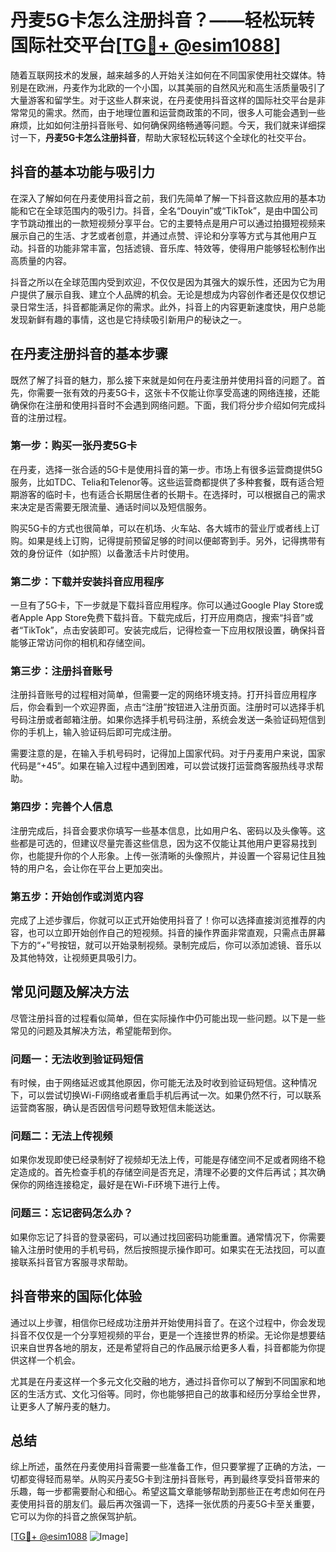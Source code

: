# 丹麦5G卡怎么注册抖音？——轻松玩转国际社交平台[[TG💪+ @esim1088](https://t.me/s/esim1088)]

随着互联网技术的发展，越来越多的人开始关注如何在不同国家使用社交媒体。特别是在欧洲，丹麦作为北欧的一个小国，以其美丽的自然风光和高生活质量吸引了大量游客和留学生。对于这些人群来说，在丹麦使用抖音这样的国际社交平台是非常常见的需求。然而，由于地理位置和运营商政策的不同，很多人可能会遇到一些麻烦，比如如何注册抖音账号、如何确保网络畅通等问题。今天，我们就来详细探讨一下，**丹麦5G卡怎么注册抖音**，帮助大家轻松玩转这个全球化的社交平台。

## 抖音的基本功能与吸引力

在深入了解如何在丹麦使用抖音之前，我们先简单了解一下抖音这款应用的基本功能和它在全球范围内的吸引力。抖音，全名“Douyin”或“TikTok”，是由中国公司字节跳动推出的一款短视频分享平台。它的主要特点是用户可以通过拍摄短视频来展示自己的生活、才艺或者创意，并通过点赞、评论和分享等方式与其他用户互动。抖音的功能非常丰富，包括滤镜、音乐库、特效等，使得用户能够轻松制作出高质量的内容。

抖音之所以在全球范围内受到欢迎，不仅仅是因为其强大的娱乐性，还因为它为用户提供了展示自我、建立个人品牌的机会。无论是想成为内容创作者还是仅仅想记录日常生活，抖音都能满足你的需求。此外，抖音上的内容更新速度快，用户总能发现新鲜有趣的事情，这也是它持续吸引新用户的秘诀之一。

## 在丹麦注册抖音的基本步骤

既然了解了抖音的魅力，那么接下来就是如何在丹麦注册并使用抖音的问题了。首先，你需要一张有效的丹麦5G卡，这张卡不仅能让你享受高速的网络连接，还能确保你在注册和使用抖音时不会遇到网络问题。下面，我们将分步介绍如何完成抖音的注册过程。

### 第一步：购买一张丹麦5G卡

在丹麦，选择一张合适的5G卡是使用抖音的第一步。市场上有很多运营商提供5G服务，比如TDC、Telia和Telenor等。这些运营商都提供了多种套餐，既有适合短期游客的临时卡，也有适合长期居住者的长期卡。在选择时，可以根据自己的需求来决定是否需要无限流量、通话时间以及短信服务。

购买5G卡的方式也很简单，可以在机场、火车站、各大城市的营业厅或者线上订购。如果是线上订购，记得提前预留足够的时间以便邮寄到手。另外，记得携带有效的身份证件（如护照）以备激活卡片时使用。

### 第二步：下载并安装抖音应用程序

一旦有了5G卡，下一步就是下载抖音应用程序。你可以通过Google Play Store或者Apple App Store免费下载抖音。下载完成后，打开应用商店，搜索“抖音”或者“TikTok”，点击安装即可。安装完成后，记得检查一下应用权限设置，确保抖音能够正常访问你的相机和存储空间。

### 第三步：注册抖音账号

注册抖音账号的过程相对简单，但需要一定的网络环境支持。打开抖音应用程序后，你会看到一个欢迎界面，点击“注册”按钮进入注册页面。注册时可以选择手机号码注册或者邮箱注册。如果你选择手机号码注册，系统会发送一条验证码短信到你的手机上，输入验证码后即可完成注册。

需要注意的是，在输入手机号码时，记得加上国家代码。对于丹麦用户来说，国家代码是“+45”。如果在输入过程中遇到困难，可以尝试拨打运营商客服热线寻求帮助。

### 第四步：完善个人信息

注册完成后，抖音会要求你填写一些基本信息，比如用户名、密码以及头像等。这些都是可选的，但建议尽量完善这些信息，因为这不仅能让其他用户更容易找到你，也能提升你的个人形象。上传一张清晰的头像照片，并设置一个容易记住且独特的用户名，会让你在平台上更加突出。

### 第五步：开始创作或浏览内容

完成了上述步骤后，你就可以正式开始使用抖音了！你可以选择直接浏览推荐的内容，也可以立即开始创作自己的短视频。抖音的操作界面非常直观，只需点击屏幕下方的“+”号按钮，就可以开始录制视频。录制完成后，你可以添加滤镜、音乐以及其他特效，让视频更具吸引力。

## 常见问题及解决方法

尽管注册抖音的过程看似简单，但在实际操作中仍可能出现一些问题。以下是一些常见的问题及其解决方法，希望能帮到你。

### 问题一：无法收到验证码短信

有时候，由于网络延迟或其他原因，你可能无法及时收到验证码短信。这种情况下，可以尝试切换Wi-Fi网络或者重启手机后再试一次。如果仍然不行，可以联系运营商客服，确认是否因信号问题导致短信未能送达。

### 问题二：无法上传视频

如果你发现即使已经录制好了视频却无法上传，可能是存储空间不足或者网络不稳定造成的。首先检查手机的存储空间是否充足，清理不必要的文件后再试；其次确保你的网络连接稳定，最好是在Wi-Fi环境下进行上传。

### 问题三：忘记密码怎么办？

如果你忘记了抖音的登录密码，可以通过找回密码功能重置。通常情况下，你需要输入注册时使用的手机号码，然后按照提示操作即可。如果实在无法找回，可以直接联系抖音官方客服寻求帮助。

## 抖音带来的国际化体验

通过以上步骤，相信你已经成功注册并开始使用抖音了。在这个过程中，你会发现抖音不仅仅是一个分享短视频的平台，更是一个连接世界的桥梁。无论你是想要结识来自世界各地的朋友，还是希望将自己的作品展示给更多人看，抖音都能为你提供这样一个机会。

尤其是在丹麦这样一个多元文化交融的地方，通过抖音你可以了解到不同国家和地区的生活方式、文化习俗等。同时，你也能够把自己的故事和经历分享给全世界，让更多人了解丹麦的魅力。

## 总结

综上所述，虽然在丹麦使用抖音需要一些准备工作，但只要掌握了正确的方法，一切都变得轻而易举。从购买丹麦5G卡到注册抖音账号，再到最终享受抖音带来的乐趣，每一步都需要耐心和细心。希望这篇文章能够帮助到那些正在考虑如何在丹麦使用抖音的朋友们。最后再次强调一下，选择一张优质的丹麦5G卡至关重要，它可以为你的抖音之旅保驾护航。

[[TG💪+ @esim1088](https://t.me/s/esim1088) ![Image](https://i.postimg.cc/4NQfJmqS/Snipaste-2025-05-13-00-14-12.png)]